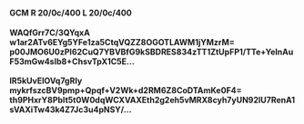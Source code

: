 #### GCM R 20/0c/400 L 20/0c/400
**WAQfGrr7C/3QYqxA**<br/>**w1ar2ATv6EYg5YFe1za5CtqVQZZ8OGOTLAWM1jYMzrM=**<br/>**p00JMO6U0zPl62CuQ7YBVBfG9kSBDRES834zTT1ZtUpFP1/TTe+YelnAuF53mGw4sIb8+ChsvTpX1C5E...**<br/><br/>
**lR5kUvElOVq7gRIy**<br/>**mykrfszcBV9pmp+Qpqf+V2Wk+d2RM6Z8CoDTAmKe0F4=**<br/>**th9PHxrY8PbIt5t0W0dqWCXVAXEth2g2eh5vMRX8cyh7yUN92lU7RenA1sVAXiTw43k4Z7Jc3u4pNSY/...**
